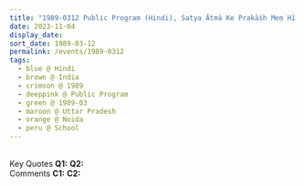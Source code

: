 ```yaml
---
title: "1989-0312 Public Program (Hindi), Satya Ātmā Ke Prakāśh Meṃ Hī Jānā Jā Sakatā Hai (Truth Can Be Known only in the Light of the Spirit), Public School, Noida, Uttar Pradesh, India"
date: 2023-11-04
display_date: 
sort_date: 1989-03-12
permalink: /events/1989-0312
tags:
  - blue @ Hindi
  - brown @ India
  - crimson @ 1989
  - deeppink @ Public Program
  - green @ 1989-03
  - maroon @ Uttar Pradesh
  - orange @ Noida
  - peru @ School
---
```


<br>

<wave-list>
  <list-title color="DarkSeaGreen" width="55">Key Quotes</list-title>
  <list-item color="BlanchedAlmond" width="280"><b>Q1:</b> <i></i></list-item>
  <list-item color="Lavender" width="280"><b>Q2:</b> <i></i></list-item>
</wave-list>

<br>

<wave-list>
  <list-title color="DarkSeaGreen" width="55">Comments</list-title>
  <list-item color="BlanchedAlmond" width="280"><b>C1:</b> <i></i></list-item>
  <list-item color="Lavender" width="280"><b>C2:</b> <i></i></list-item>
</wave-list>
